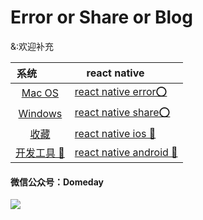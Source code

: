# Error or Share or Blog
&:欢迎补充

|系统                      |react native                                    |
|:-------------------:    |----------------------------------------------- |
|[Mac OS](./Mac)          |[react native error⭕️](./ReactNativeError)      | 
|[Windows](./Windows)     |[react native share⭕️](./ReactNativeShare)      |  
|[收藏](./Collection)      |[react native ios 🍎](./ReactNativeIOS)         |    
|[开发工具 🔧](./DevTools)  |[react native android 🐻](./ReactNativeAndroid) | 

#### 微信公众号：Domeday
![](https://raw.githubusercontent.com/TrustTheBoy/imagesGithub/master/WeChat/publick/WeChatCode.jpg)



